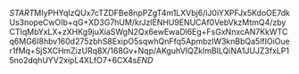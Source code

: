 $START$MIyPHYqIzQUx7cTZDFBe8npPZgT4m1LXVbj6/iJ0iYXPFJx5KdoOE7dkUs3nopeCwOIb+qG+XD3G7hUM/krJzlENHU9ENUCAf0VebVkzMtmQ4/zbyCTIqMbYxLX+zXHKg9juXiaSWgN2Qx6ewEwaDl6Eg+FsGxNnxcAN7KkWTCq6MG6I8hbv160d275zbhS8ExipO5sqwhQnFfq5ApmbzlW3knBbQa5lfIOiOuer1fMq+SjSXCHmZizURq8X/168Gv+Nqp/AKguhVIQZklmBILQiNA1JUJZ3fxLP15no2dqhUYV2xipL4XLfO7+6CX4s$END$